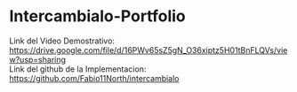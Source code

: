 # Intercambialo-Portfolio
Link del Video Demostrativo: https://drive.google.com/file/d/16PWv65sZ5gN_O36xiptz5H01tBnFLQVs/view?usp=sharing  
Link del github de la Implementacion: https://github.com/Fabio11North/intercambialo
